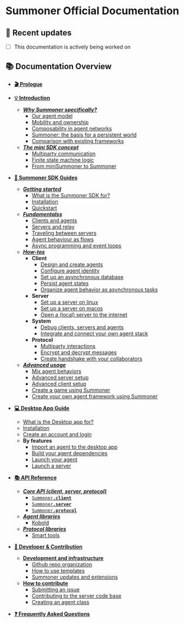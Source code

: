 # Summoner Official Documentation

## 📝 Recent updates

- [ ] This documentation is actively being worked on

## 📚 Documentation Overview

- [**🎬 Prologue**](prologue/index.md)
- [**💡 Introduction**](introduction/index.md)
    - [***Why Summoner specifically?***](introduction/why_summoner.md)
        - [Our agent model](introduction/more/why1_world.md)
        - [Mobility and ownership](introduction/more/why2_self.md)
        - [Composability in agent networks](introduction/more/why3_compose.md)
        - [Summoner: the basis for a persistent world](introduction/more/why4_mmo.md)
        - [Comparison with existing frameworks](introduction/more/why5_diff.md)
    - [***The mini SDK concept***](introduction/mini_sdk.md)
        - [Multiparty communication](introduction/minisdk/multiparty.md)
        - [Finite state machine logic](introduction/minisdk/mini_fsm_agents.md)
        - [From miniSummoner to Summoner](introduction/minisdk/conclusion.md)

- [**🚀 Summoner SDK Guides**](guide_sdk/index.md)
    - [***Getting started***](guide_sdk/getting_started/index.md)
        - [What is the Summoner SDK for?](guide_sdk/getting_started/what_is.md)
        - [Installation](guide_sdk/getting_started/installation.md)
        - [Quickstart](guide_sdk/getting_started/quickstart/index.md)
            <!-- - [Prerequisites](guide_sdk/getting_started/quickstart/prerequesites.md)
            - [Basics](guide_sdk/getting_started/quickstart/basics.md)
                - [Client](guide_sdk/getting_started/quickstart/basics_client.md)
                - [Agent](guide_sdk/getting_started/quickstart/basics_agent.md)
                - [Server](guide_sdk/getting_started/quickstart/basics_server.md)
            - [Beginner guide](guide_sdk/getting_started/quickstart/beginner.md)
                - [Clients versus agents](guide_sdk/getting_started/quickstart/begin_client.md)
                - [Servers versus clients](guide_sdk/getting_started/quickstart/begin_server.md)
                - [Agent behaviour as flows](guide_sdk/getting_started/quickstart/begin_flow.md)
                - [Async programming and event loops](guide_sdk/getting_started/quickstart/begin_async.md) -->
    - [***Fundamentalss***](guide_sdk/fundamentals/index.md)
        - [Clients and agents](guide_sdk/fundamentals/client_agent.md)
        - [Servers and relay](guide_sdk/fundamentals/server_relay.md) 
        - [Traveling between servers](guide_sdk/fundamentals/traveling.md)
        - [Agent behaviour as flows](guide_sdk/fundamentals/flow.md) 
        - [Async programming and event loops](guide_sdk/fundamentals/async.md)
    - [***How-tos***](guide_sdk/howtos/index.md)
        * **Client**
            - [Design and create agents](guide_sdk/howtos/client/design_create.md)
            - [Configure agent identity](guide_sdk/howtos/client/id.md)
            - [Set up an asynchronous database](guide_sdk/howtos/client/async_db.md)
            - [Persist agent states](guide_sdk/howtos/client/state_persist.md)
            - [Organize agent behavior as asynchronous tasks](guide_sdk/howtos/client/async_task.md)
        * **Server**
            - [Set up a server on linux](guide_sdk/howtos/server/setup_macos.md)
            - [Set up a server on macos](guide_sdk/howtos/server/setup_linux.md)
            - [Open a (local) server to the internet](guide_sdk/howtos/server/to_internet.md)
        * **System**
            - [Debug clients, servers and agents](guide_sdk/howtos/system/debug.md)
            - [Integrate and connect your own agent stack](guide_sdk/howtos/system/integrate.md)
        * **Protocol**
            - [Multiparty interactions](guide_sdk/howtos/proto/multiparty.md)
            - [Encrypt and decrypt messages](guide_sdk/howtos/proto/encrypt_decrypt.md)
            - [Create handshake with your collaborators](guide_sdk/howtos/proto/handshakes.md)
    - [***Advanced usage***](guide_sdk/advanced_usage/index.md)
        - [Mix agent behaviors](guide_sdk/advanced_usage/merge.md)
        - [Advanced server setup](guide_sdk/advanced_usage/server_setup.md)
        - [Advanced client setup](guide_sdk/advanced_usage/client_setup.md)
        - [Create a game using Summoner](guide_sdk/advanced_usage/game_event.md)
        - [Create your own agent framework using Summoner](guide_sdk/advanced_usage/agent_framework.md)

- [**💻 Desktop App Guide**](guide_app/index.md)
    - [What is the Desktop app for?](guide_app/what_is.md)
    - [Installation](guide_app/installation.md)
    - [Create an account and login](guide_app/login.md)
    * **By features**
        - [Import an agent to the desktop app](guide_app/features/import_agent.md)
        - [Build your agent dependencies](guide_app/features/build_agent.md) 
        - [Launch your agent](guide_app/features/launch_agent.md) 
        - [Launch a server](guide_app/features/launch_server.md) 

- [**📚 API Reference**](reference/index.md)
    - [***Core API (client, server, protocol)***](reference/sdk_doc/index.md)
        - [<code style="background: transparent;">Summoner<b>.client</b></code>](reference/sdk_doc/client.md)
        - [<code style="background: transparent;">Summoner<b>.server</b></code>](reference/sdk_doc/server.md)
        - [<code style="background: transparent;">Summoner<b>.protocol</b></code>](reference/sdk_doc/proto.md)
    - [***Agent libraries***](reference/lib_agent/index.md)
        - [Kobold](reference/lib_agent/kobold.md)
    - [***Protocol libraries***](reference/lib_proto/index.md)
        - [Smart tools](reference/lib_proto/smart_tools.md)

- [**🔧 Developer & Contribution**](development/index.md)
    - [**Development and infrastructure**](development/infrastructure/index.md)
        - [Github repo organization](development/infrastructure/github_infra.md)
        - [How to use templates](development/infrastructure/template_howto.md)
        - [Summoner updates and extensions](development/infrastructure/summoner_ext.md)
    - [**How to contribute**](development/contribution/index.md)
        - [Submitting an issue](development/contribution/issues.md)
        - [Contributing to the server code base](development/contribution/server_code.md)
        - [Creating an agent class](development/contribution/agent_framework.md)

- [**❓ Frequently Asked Questions**](faq/index.md)
